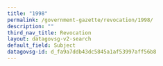```yaml
---
title: "1998"
permalink: /government-gazette/revocation/1998/
description: ""
third_nav_title: Revocation
layout: datagovsg-v2-search
default_field: Subject
datagovsg-id: d_fa9a7ddb43dc5845a1af53997aff56b8
---
```

